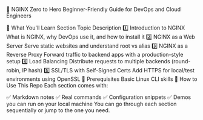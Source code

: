 🚀 NGINX Zero to Hero
Beginner-Friendly Guide for DevOps and Cloud Engineers

🎯 What You'll Learn
Section	Topic	Description
1️⃣	Introduction to NGINX	What is NGINX, why DevOps use it, and how to install it
2️⃣	NGINX as a Web Server	Serve static websites and understand root vs alias
3️⃣	NGINX as a Reverse Proxy	Forward traffic to backend apps with a production-style setup
4️⃣	Load Balancing	Distribute requests to multiple backends (round-robin, IP hash)
5️⃣	SSL/TLS with Self-Signed Certs	Add HTTPS for local/test environments using OpenSSL
🧰 Prerequisites
Basic Linux CLI skills
🧪 How to Use This Repo
Each section comes with:

✅ Markdown notes
✅ Real commands
✅ Configuration snippets
✅ Demos you can run on your local machine
You can go through each section sequentially or jump to the one you need.
